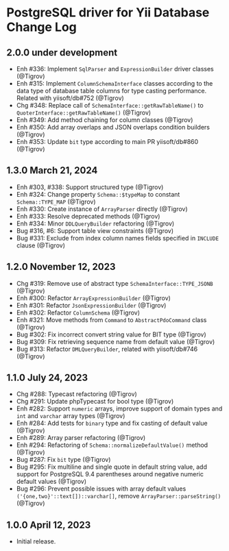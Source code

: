 # PostgreSQL driver for Yii Database Change Log

## 2.0.0 under development

- Enh #336: Implement `SqlParser` and `ExpressionBuilder` driver classes (@Tigrov)
- Enh #315: Implement `ColumnSchemaInterface` classes according to the data type of database table columns
  for type casting performance. Related with yiisoft/db#752 (@Tigrov)
- Chg #348: Replace call of `SchemaInterface::getRawTableName()` to `QuoterInterface::getRawTableName()` (@Tigrov)
- Enh #349: Add method chaining for column classes (@Tigrov)
- Enh #350: Add array overlaps and JSON overlaps condition builders (@Tigrov)
- Enh #353: Update `bit` type according to main PR yiisoft/db#860 (@Tigrov) 

## 1.3.0 March 21, 2024

- Enh #303, #338: Support structured type (@Tigrov)
- Enh #324: Change property `Schema::$typeMap` to constant `Schema::TYPE_MAP` (@Tigrov)
- Enh #330: Create instance of `ArrayParser` directly (@Tigrov)
- Enh #333: Resolve deprecated methods (@Tigrov)
- Enh #334: Minor `DDLQueryBuilder` refactoring (@Tigrov)
- Bug #316, #6: Support table view constraints (@Tigrov)
- Bug #331: Exclude from index column names fields specified in `INCLUDE` clause (@Tigrov)

## 1.2.0 November 12, 2023

- Chg #319: Remove use of abstract type `SchemaInterface::TYPE_JSONB` (@Tigrov)
- Enh #300: Refactor `ArrayExpressionBuilder` (@Tigrov)
- Enh #301: Refactor `JsonExpressionBuilder` (@Tigrov)
- Enh #302: Refactor `ColumnSchema` (@Tigrov)
- Enh #321: Move methods from `Command` to `AbstractPdoCommand` class (@Tigrov)
- Bug #302: Fix incorrect convert string value for BIT type (@Tigrov)
- Bug #309: Fix retrieving sequence name from default value (@Tigrov)
- Bug #313: Refactor `DMLQueryBuilder`, related with yiisoft/db#746 (@Tigrov)

## 1.1.0 July 24, 2023

- Chg #288: Typecast refactoring (@Tigrov)
- Chg #291: Update phpTypecast for bool type (@Tigrov)
- Enh #282: Support `numeric` arrays, improve support of domain types and `int` and `varchar` array types (@Tigrov)
- Enh #284: Add tests for `binary` type and fix casting of default value (@Tigrov)
- Enh #289: Array parser refactoring (@Tigrov)
- Enh #294: Refactoring of `Schema::normalizeDefaultValue()` method (@Tigrov)
- Bug #287: Fix `bit` type (@Tigrov)
- Bug #295: Fix multiline and single quote in default string value, add support for PostgreSQL 9.4 parentheses around negative numeric default values (@Tigrov)
- Bug #296: Prevent possible issues with array default values `('{one,two}'::text[])::varchar[]`, remove `ArrayParser::parseString()` (@Tigrov)

## 1.0.0 April 12, 2023

- Initial release.
